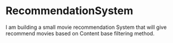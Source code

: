 # RecommendationSystem
I am building a small movie recommendation System that will give recommend movies based on Content base filtering method.

